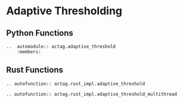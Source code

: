 # Adaptive Thresholding

## Python Functions
```{eval-rst}
..  automodule:: actag.adaptive_threshold
    :members:
```

## Rust Functions

```{eval-rst}
.. autofunction:: actag.rust_impl.adaptive_threshold
```

```{eval-rst}
.. autofunction:: actag.rust_impl.adaptive_threshold_multithread
```